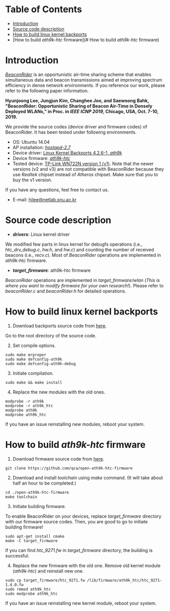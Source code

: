 # Table of Contents
- [Introduction](#Introduction)
- [Source code description](#Source-code-description)
- [How to build linux kernel backports](#How-to-build-linux-kernel-backports)
- [How to build *ath9k-htc* firmware](# How to build *ath9k-htc* firmware)

# Introduction
[*BeaconRider*](http://network.snu.ac.kr:14259/webdav/hp_publications/paper/BeaconRider_icnp2019_hjlee.pdf) is an opportunistic air-time sharing scheme that enables simultaneous data and beacon transmissions aimed at improving spectrum efficiency in dense network environments. If you reference our work, please refer to the following paper information. 

**Hyunjoong Lee, Jungjun Kim, Changhee Joo, and Saewoong Bahk, "BeaconRider: Opportunistic Sharing of Beacon Air-Time in Densely Deployed WLANs," in Proc. in *IEEE ICNP 2019*, Chicago, USA, Oct. 7-10, 2019.**

We provide the source codes (device driver and firmware codes) of BeaconRider. It has been tested under following environments. 

- OS: Ubuntu 14.04
- AP installation: [*hostapd-2.7*](https://w1.fi/hostapd/)
- Device driver: [Linux Kernel Backports 4.2.6-1, *ath9k*](http://drvbp1.linux-foundation.org/~mcgrof/rel-html/backports/)
- Device firmware: [*ath9k-htc*](https://github.com/makesens86/open-ath9k-htc-firmware)
- Tested device: [TP-Link WN722N version 1 (v1)](https://wikidevi.com/wiki/TP-LINK_TL-WN722N). Note that the newer versions (v2 and v3) are not compatible with BeaconRider because they use *Realtek* chipset instead of *Atheros* chipset. Make sure that you to buy the v1 version. 

If you have any questions, feel free to contact us. 

- E-mail: hjlee@netlab.snu.ac.kr 

# Source code description
- ***drivers***: Linux kernel driver

We modified few parts in linux kernel for debugfs operations (i.e., *htc_drv_debug.c*, *hw.h*, and *hw.c*) and counting the number of received beacons (i.e., *recv.c*). Most of *BeaconRider* operations are implemented in *ath9k-htc* firmware. 

- ***target_firmware***: ath9k-htc firmware

*BeaconRider* operations are implemented in *target_firmware/wlan* (*This is where you want to modify firmware for your own research!*). Please refer to *beaconRider.c* and *beaconRider.h* for detailed operations.


# How to build linux kernel backports
1. Download backports source code from [here](http://drvbp1.linux-foundation.org/~mcgrof/rel-html/backports/).

Go to the root directory of the source code. 

2. Set compile options.
```
sudo make mrproper
sudo make defconfig-ath9k
sudo make defconfig-ath9k-debug
```
3. Initiate compilation.
```
sudo make && make install
```
4. Replace the new modules with the old ones. 
```
modprobe -r ath9k
modprobe -r ath9k_htc
modprobe ath9k
modprobe ath9k_htc
```
If you have an issue reinstalling new modules, reboot your system. 

# How to build *ath9k-htc* firmware
1. Download firmware source code from [here](https://github.com/makesens86/open-ath9k-htc-firmware).

```git clone https://github.com/qca/open-ath9k-htc-firmware```

2. Download and install *toolchain* using *make* command. (It will take about half an hour to be completed.)
```
cd ./open-ath9k-htc-firmware
make toolchain
```

3. Initiate building firmware.

To enable BeaconRider on your devices, replace *target_firmware* directory with our firmware source codes. Then, you are good to go to initiate building firmware!
```
sudo apt-get install cmake
make -C target_firmware
```
If you can find *htc_9271.fw* in *target_firmware* directory, the building is successful.

4. Replace the new firmware with the old one. Remove old kernel module (*ath9k-htc*) and reinstall new one. 
```
sudo cp target_firmware/htc_9271.fw /lib/firmware/ath9k_htc/htc_9271-1.4.0.fw
sudo rmmod ath9k_htc
sudo modprobe ath9k_htc
```
If you have an issue reinstalling new kernel module, reboot your system. 

